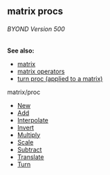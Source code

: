 ## matrix procs 
###### BYOND Version 500
**See also:**
+   [matrix](/ref/matrix.md) 
+   [matrix operators](/ref/matrix/operators.md) 
+   [turn proc (applied to a matrix)](/ref/proc/turn/matrix.md) 
<!-- -->
matrix/proc
+   [New](/ref/proc/matrix.md) 
+   [Add](/ref/matrix/proc/Add.md) 
+   [Interpolate](/ref/matrix/proc/Interpolate.md) 
+   [Invert](/ref/matrix/proc/Invert.md) 
+   [Multiply](/ref/matrix/proc/Multiply.md) 
+   [Scale](/ref/matrix/proc/Scale.md) 
+   [Subtract](/ref/matrix/proc/Subtract.md) 
+   [Translate](/ref/matrix/proc/Translate.md) 
+   [Turn](/ref/matrix/proc/Turn.md) 
